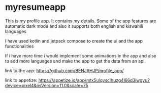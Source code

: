# myresumeapp

This is my profile app. It contains my details. Some of the app features are automatic dark mode and also it supports both english and kiswahili languages

I have used kotlin and jetpack compose to create the ui and the app functionalities

If i have more time i would implement some animations in the app and also to add more languages and make the app to get the data from an api.

link to the app: https://github.com/BENJAHJP/profile_app/

link to appetize: https://appetize.io/app/mtx5ulqvsclhuzg4l66d3iwgyu?device=pixel4&osVersion=11.0&scale=75
